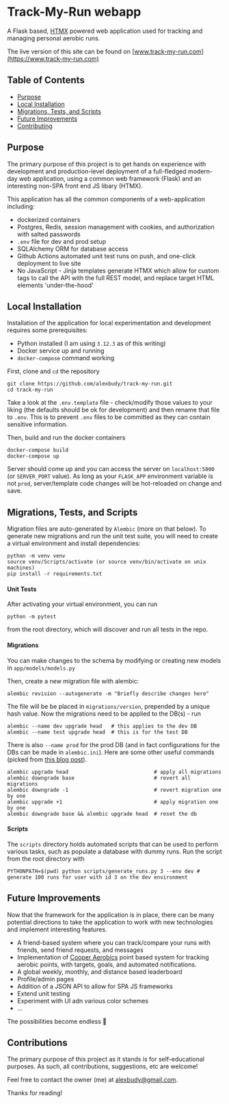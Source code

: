# Track-My-Run webapp

A Flask based, [HTMX](https://htmx.org/) powered web application used for tracking and managing personal aerobic runs. 

The live version of this site can be found on [www.track-my-run.com](https://www.track-my-run.com)

## Table of Contents

- [Purpose](#purpose)
- [Local Installation](#local-installation)
- [Migrations, Tests, and Scripts](#migrations-tests-and-scripts)
- [Future Improvements](#future-improvements)
- [Contributing](#contributing)

## Purpose

The primary purpose of this project is to get hands on experience with development and production-level deployment of a full-fledged modern-day web application, using a common web framework (Flask) and an interesting non-SPA front end JS libary (HTMX).

This application has all the common components of a web-application including:
- dockerized containers
- Postgres, Redis, session management with cookies, and authorization with salted passwords
- `.env` file for dev and prod setup
- SQLAlchemy ORM for database access
- Github Actions automated unit test runs on push, and one-click deployment to live site
- No JavaScript - Jinja templates generate HTMX which allow for custom tags to call the API with the full REST model, and replace target HTML elements 'under-the-hood'

## Local Installation
Installation of the application for local experimentation and development requires some prerequisites:
- Python installed (I am using `3.12.3` as of this writing)
- Docker service up and running
- `docker-compose` command working

First, clone and `cd` the repository
```
git clone https://github.com/alexbudy/track-my-run.git
cd track-my-run
```
Take a look at the `.env.template` file - check/modify those values to your liking (the defaults should be ok for development) and then rename that file to `.env`. This is to prevent `.env` files to be committed as they can contain sensitive information.

Then, build and run the docker containers

```
docker-compose build
docker-compose up
```
Server should come up and you can access the server on `localhost:5000` (or `SERVER_PORT` value).
As long as your `FLASK_APP` environment variable is not `prod`, server/template code changes will be hot-reloaded on change and save.

## Migrations, Tests, and Scripts
Migration files are auto-generated by `Alembic` (more on that below).
To generate new migrations and run the unit test suite, you will need to create a virtual environment and install dependencies:
```
python -m venv venv
source venv/Scripts/activate (or source venv/bin/activate on unix machines)
pip install -r requirements.txt
```

#### Unit Tests

After activating your virtual environment, you can run
```
python -m pytest
```
from the root directory, which will discover and run all tests in the repo.

#### Migrations
You can make changes to the schema by modifying or creating new models in `app/models/models.py`

Then, create a new migration file with alembic:
```
alembic revision --autogenerate -m "Briefly describe changes here"
```
The file will be  be placed in `migrations/version`, prepended by a unique hash value.
Now the migrations need to be applied to the DB(s) - run
```
alembic --name dev upgrade head   # this applies to the dev DB
alembic --name test upgrade head  # this is for the test DB
```
There is also `--name prod` for the prod DB (and in fact configurations for the DBs can be made in `alembic.ini`).
Here are some other useful commands (picked from [this blog post](https://medium.com/@johnidouglasmarangon/using-migrations-in-python-sqlalchemy-with-alembic-docker-solution-bd79b219d6a#useful-commands:~:text=database%20were%20printed.-,Useful%20commands,-In%20this%20section)).
```
alembic upgrade head                            # apply all migrations
alembic downgrade base                          # revert all migrations
alembic downgrade -1                            # revert migration one by one
alembic upgrade +1                              # apply migration one by one
alembic downgrade base && alembic upgrade head  # reset the db
```

#### Scripts
The `scripts` directory holds automated scripts that can be used to perform various tasks, such as populate a database with dummy runs. Run the script from the root directory with 
```
PYTHONPATH=$(pwd) python scripts/generate_runs.py 3 --env dev # generate 100 runs for user with id 3 on the dev environment
```

## Future Improvements
Now that the framework for the application is in place, there can be many potential directions to take the application to work with new technologies and implement interesting features.
- A friend-based system where you can track/compare your runs with friends, send friend requests, and messages
- Implementation of [Cooper Aerobics](https://www.cooperaerobics.com/Downloads/About/Aerobics-Points-System.aspx) point based system for tracking aerobic points, with targets, goals, and automated notifications.
- A global weekly, monthly, and distance based leaderboard
- Profile/admin pages
- Addition of a JSON API to allow for SPA JS frameworks
- Extend unit testing
- Experiment with UI adn various color schemes
- ...

The possibilities become endless 🚀

## Contributions
The primary purpose of this project as it stands is for self-educational purposes. As such, all contributions, suggestions, etc are welcome!

Feel free to contact the owner (me) at alexbudy@gmail.com.

Thanks for reading!